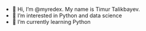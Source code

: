 - 👋 Hi, I’m @myredex. My name is Timur Talikbayev.
- 👀 I’m interested in Python and data science
- 🌱 I’m currently learning Python

<!---
myredex/myredex is a ✨ special ✨ repository because its `README.md` (this file) appears on your GitHub profile.
You can click the Preview link to take a look at your changes.
--->
